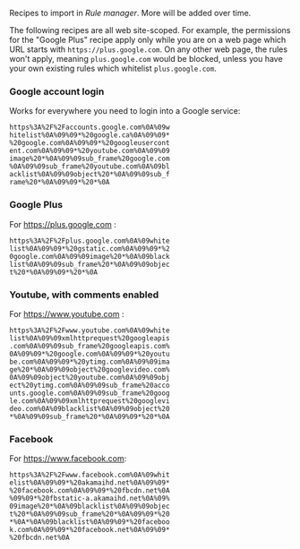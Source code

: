 Recipes to import in *Rule manager*. More will be added over time.

The following recipes are all web site-scoped. For example, the permissions for the "Google Plus" recipe apply only while you are on a web page which URL starts with `https://plus.google.com`. On any other web page, the rules won't apply, meaning `plus.google.com` would be blocked, unless you have your own existing rules which whitelist `plus.google.com`.

### Google account login

Works for everywhere you need to login into a Google service:

    https%3A%2F%2Faccounts.google.com%0A%09w
    hitelist%0A%09%09*%20google.ca%0A%09%09*
    %20google.com%0A%09%09*%20googleusercont
    ent.com%0A%09%09*%20youtube.com%0A%09%09
    image%20*%0A%09%09sub_frame%20google.com
    %0A%09%09sub_frame%20youtube.com%0A%09bl
    acklist%0A%09%09object%20*%0A%09%09sub_f
    rame%20*%0A%09%09*%20*%0A

### Google Plus

For https://plus.google.com :

    https%3A%2F%2Fplus.google.com%0A%09white
    list%0A%09%09*%20gstatic.com%0A%09%09*%2
    0google.com%0A%09%09image%20*%0A%09black
    list%0A%09%09sub_frame%20*%0A%09%09objec
    t%20*%0A%09%09*%20*%0A

### Youtube, with comments enabled

For https://www.youtube.com :

    https%3A%2F%2Fwww.youtube.com%0A%09white
    list%0A%09%09xmlhttprequest%20googleapis
    .com%0A%09%09sub_frame%20googleapis.com%
    0A%09%09*%20google.com%0A%09%09*%20youtu
    be.com%0A%09%09*%20ytimg.com%0A%09%09ima
    ge%20*%0A%09%09object%20googlevideo.com%
    0A%09%09object%20youtube.com%0A%09%09obj
    ect%20ytimg.com%0A%09%09sub_frame%20acco
    unts.google.com%0A%09%09sub_frame%20goog
    le.com%0A%09%09xmlhttprequest%20googlevi
    deo.com%0A%09blacklist%0A%09%09object%20
    *%0A%09%09sub_frame%20*%0A%09%09*%20*%0A

### Facebook

For https://www.facebook.com:

    https%3A%2F%2Fwww.facebook.com%0A%09whit
    elist%0A%09%09*%20akamaihd.net%0A%09%09*
    %20facebook.com%0A%09%09*%20fbcdn.net%0A
    %09%09*%20fbstatic-a.akamaihd.net%0A%09%
    09image%20*%0A%09blacklist%0A%09%09objec
    t%20*%0A%09%09sub_frame%20*%0A%09%09*%20
    *%0A*%0A%09blacklist%0A%09%09*%20faceboo
    k.com%0A%09%09*%20facebook.net%0A%09%09*
    %20fbcdn.net%0A